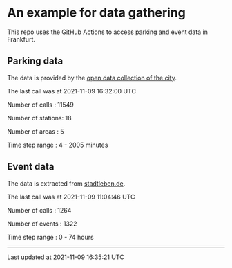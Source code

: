 # An example for data gathering

This repo uses the GitHub Actions to access parking and event data in Frankfurt.

## Parking data
The data is provided by the [open data collection of the city](https://www.offenedaten.frankfurt.de/).

The last call was at 2021-11-09 16:32:00 UTC

Number of calls   : 11549

Number of stations:    18

Number of areas   :     5

Time step range   :     4 -  2005 minutes


## Event data
The data is extracted from [stadtleben.de](https://stadtleben.de/frankfurt/).

The last call was at 2021-11-09 11:04:46 UTC

Number of calls   : 1264

Number of events  : 1322

Time step range   :    0 -   74 hours


----

Last updated at 2021-11-09 16:35:21 UTC
